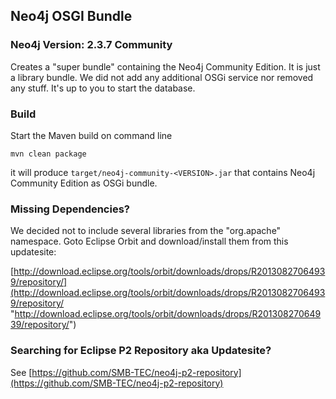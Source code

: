 ## Neo4j OSGI Bundle


### Neo4j Version: 2.3.7 Community

Creates a "super bundle" containing the Neo4j Community Edition. It is just a library bundle. We did not add any additional OSGi service nor removed any stuff. It's up to you to start the database.

### Build

Start the Maven build on command line

    mvn clean package

it will produce `target/neo4j-community-<VERSION>.jar` that contains Neo4j Community Edition as OSGi bundle.

### Missing Dependencies?

We decided not to include several libraries from the "org.apache" namespace. Goto Eclipse Orbit and download/install them from this updatesite:

[http://download.eclipse.org/tools/orbit/downloads/drops/R20130827064939/repository/](http://download.eclipse.org/tools/orbit/downloads/drops/R20130827064939/repository/ "http://download.eclipse.org/tools/orbit/downloads/drops/R20130827064939/repository/")

### Searching for Eclipse P2 Repository aka Updatesite?

See [https://github.com/SMB-TEC/neo4j-p2-repository](https://github.com/SMB-TEC/neo4j-p2-repository)